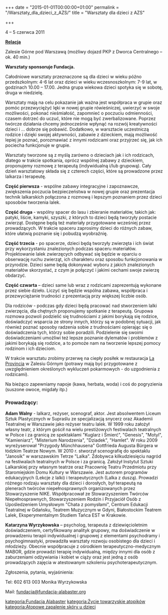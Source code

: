 +++
date = "2015-01-01T00:00:00+01:00"
permalink = "/Warsztaty_dla_dzieci_z_AZS/"
title = "Warsztaty dla dzieci z AZS"

+++

4 – 5 czerwca 2011

**[Relacja](http://fundacja-alabaster.org.pl/?p=880)**

Zalesie Górne pod Warszawą (możliwy dojazd PKP z Dworca Centralnego – ok. 40 min.)

**Warsztaty sponsoruje Fundacja.**

Całodniowe warsztaty przeznaczone są dla dzieci w wieku późno przedszkolnym: 4-6 lat oraz dzieci w wieku wczesnoszkolnym: 7-9 lat, w godzinach 10.00 – 17.00. Jedna grupa wiekowa dzieci spotyka się w sobotę, druga w niedzielę.

Warsztaty mają na celu pokazanie jak ważna jest współpraca w grupie oraz pomóc przezwyciężyć lęki w nowej grupie rówieśniczej, uwierzyć w swoje możliwości, pokonać nieśmiałość, zapomnieć o poczuciu odmienności, czasem dotrzeć do uczuć, które nie mogą być zwerbalizowane. Poprzez twórcze działania chcemy jednocześnie wpłynąć na rozwój kreatywności dzieci i ... dobrze się pobawić. Dodatkowo, w warsztacie uczestniczą rodzice i dzięki swojej aktywności, zabawie z dzieckiem, mają możliwość lepiej je poznać, porozmawiać z innymi rodzicami oraz przyjrzeć się, jak ich pociecha funkcjonuje w grupie.

Warsztaty tworzone są z myślą zarówno o dzieciach jak i ich rodzicach, dlatego w trakcie spotkania, oprócz wspólnej zabawy z dzieckiem, proponujemy rozmowę z terapeutą (indywidualną i/lub grupową). Cały dzień warsztatowy składa się z czterech części, które są prowadzone przez lalkarza i terapeutę.

**Część pierwsza** - wspólne zabawy integracyjne i zapoznawcze, zwiększenia poczucia bezpieczeństwa w nowej grupie oraz prezentacja technik lalkarskich połączona z rozmową i lepszym poznaniem przez dzieci sposobów tworzenia lalek.

**Część druga** - wspólny spacer do lasu i zbieranie materiałów, takich jak: patyki, liście, kamyki, szyszki, z których to dzieci będą tworzyły postacie zwierząt. Dostępne będą też materiały przygotowane wcześniej przez prowadzących. W trakcie spaceru zaprosimy dzieci do różnych zabaw, które ułatwią poznanie się i pobudzą wyobraźnię.

**Część trzecia** - po spacerze, dzieci będą tworzyły zwierzęta i ich świat przy wykorzystaniu znalezionych podczas spaceru materiałów. Projektowanie lalek zwierzęcych odbywać się będzie w oparciu o obserwację ruchu zwierząt, ich charakteru oraz sposobu funkcjonowania w przyrodzie. Dzieci same będą dokonywać wyboru z jakich znalezionych materiałów skorzystać, z czym je połączyć i jakimi cechami swoje zwierzę obdarzyć.

**Część czwarta** – dzieci same lub wraz z rodzicami zaprezentują wykonane przez siebie dzieło. Liczyć się będzie wspólna zabawa, współpraca i przezwyciężanie trudności z prezentacją przy większej liczbie osób.

Dla rodziców - podczas gdy dzieci będą pracować nad stworzeniem lalki zwierzęcia, dla chętnych proponujemy spotkanie z terapeutą. Grupowa rozmowa pozwoli podzielić się trudnościami z jakimi borykają się rodzice, doświadczyć wsparcia ze strony innych, którzy są w podobnej sytuacji, jak również poznać sposoby radzenia sobie z trudnościami opierając się o doświadczenia tych, którzy sobie poradzili. Podzielenie się swoimi doświadczeniami umożliwi też lepsze poznanie dylematów i problemów z jakimi borykają się rodzice, a to pomoże nam na tworzenie lepszej pomocy rodzinom i ich dzieciom.

W trakcie warsztatu zrobimy przerwę na ciepły posiłek w restauracja [La Provincia](http://www.facebook.com/laprovincia.zalesiegorne?sk=info) w Zalesiu Górnym (potrawy mają być przygotowane z uwzględnieniem określonych wykluczeń pokarmowych - do uzgodnienia z rodzicami).

Na bieżąco zapewniamy napoje (kawa, herbata, woda) i coś do pogryzienia (suszone owoce, migdały itp.)

### Prowadzący:

**Adam Walny** - lalkarz, reżyser, scenograf, aktor. Jest absolwentem Liceum Sztuk Plastycznych w Supraślu ze specjalizacją snycerz oraz Akademii Teatralnej w Warszawie jako reżyser teatru lalek. W 1999 roku założył własny teatr, z którym gościł na wielu prestiżowych festiwalach teatralnych w Polsce i za granicą ze spektaklami "Kuglarz i Śmierć", "Genesis", "Motyl", "Kamieniarz", "Misterium Narodzenia", "Dziadek", "Hamlet". W roku 2009 wyreżyserował "Przygody Münchhausena" Gottfrieda Augusta Bürgera w łódzkim Teatrze Nowym. W 2010 r. stworzył scenografię do spektaklu "Janosik" w warszawskim Tetrze "Lalka". Zdobywca kilkudziesięciu nagród na festiwalach teatralnych w Polsce i za granicą. Założył Instytut Sztuki Lalkarskiej przy własnym teatrze oraz Pracownię Teatru Przedmiotu przy Staromiejskim Domu Kultury w Warszawie. Jest autorem programów edukacyjnych (Lekcje z lalki) i terapeutycznych (Lalka z duszą). Prowadzi różnego rodzaju warsztaty dla dzieci i dorosłych, był terapeutą na plenerach twórców niepełnosprawnych organizowanych przez Stowarzyszenie NIKE. Współpracował ze Stowarzyszeniem Twórców Niepełnosprawnych, Stowarzyszeniem Rodzin i Przyjaciół Osób z Upośledzeniem Umysłowym "Chata z pomysłami", Centrum Edukacji Teatralnej w Gdańsku, Teatrem Muzycznym w Gdyni, Białostockim Teatrem Lalek, Eksperymentalnym Studiem Tańca EST w Krakowie.

**Katarzyna Wyrzykowska** – psycholog, terapeuta z dziewięcioletnim doświadczeniem, certyfikowany analityk grupowy, ma doświadczenie w prowadzeniu terapii indywidualnej i grupowej z elementami psychodramy i psychogimnastyki, prowadziła warsztaty rozwoju osobistego dla dzieci i młodzieży. Obecnie współpracuje z ośrodkiem terapeutyczno-medycznym MABOR, gdzie prowadzi terapię indywidualną, między innymi dla osób z zaburzeniami odżywiania i kobiet w ciąży oraz jest jedną z osób prowadzących zajęcia w atestowanym szkoleniu psychoterapeutycznym.

Zgłoszenia, pytania, wyjaśnienia:

Tel: 602 613 003 Monika Wyrzykowska

Mail: fundacja@fundacja-alabaster.org

[kategoria:Fundacja Alabaster](/atopedia/kategoria:Fundacja_Alabaster "wikilink") [kategoria:Życie towarzyskie atopików](/atopedia/kategoria:Życie_towarzyskie_atopików "wikilink") [kategoria:Atopowe zapalenie skóry u dzieci](/atopedia/kategoria:Atopowe_zapalenie_skóry_u_dzieci "wikilink")